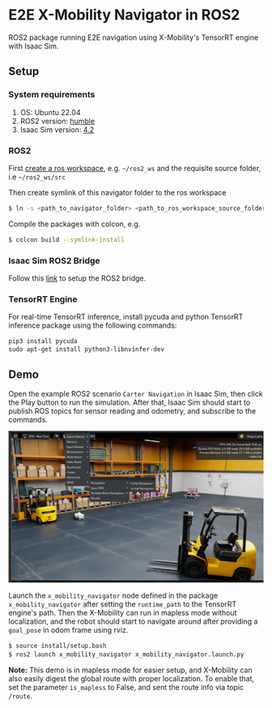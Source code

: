 # E2E X-Mobility Navigator in ROS2

ROS2 package running E2E navigation using X-Mobility's TensorRT engine with Isaac Sim.

## Setup

### System requirements
1. OS: Ubuntu 22.04
2. ROS2 version: [humble](https://docs.ros.org/en/humble/Installation.html)
3. Isaac Sim version: [4.2](https://docs.omniverse.nvidia.com/isaacsim/latest/installation/install_workstation.html)

### ROS2
First [create a ros workspace](https://docs.ros.org/en/humble/Tutorials/Beginner-Client-Libraries/Creating-A-Workspace/Creating-A-Workspace.html), e.g. `~/ros2_ws` and the requisite source folder, i.e `~/ros2_ws/src`

Then create symlink of this navigator folder to the ros workspace
```sh
$ ln -s <path_to_navigator_folder> <path_to_ros_workspace_source_folder>
```

Compile the packages with colcon, e.g.
```sh
$ colcon build --symlink-install
```

### Isaac Sim ROS2 Bridge
Follow this [link](https://docs.omniverse.nvidia.com/isaacsim/latest/installation/install_ros.html) to setup the ROS2 bridge.


### TensorRT Engine
For real-time TensorRT inference, install pycuda and python TensorRT inference package using the following commands:
```
pip3 install pycuda
sudo apt-get install python3-libnvinfer-dev
```

## Demo

Open the example ROS2 scenario `Carter Navigation` in Isaac Sim, then click the Play button to run the simulation. After that, Isaac Sim should start to publish ROS topics for sensor reading and odometry, and subscribe to the commands.

<p align="center">
    <img src="../images/carter_navigation.png" alt="Carter Navigation scenario" width="600" >
</p>

Launch the `x_mobility_navigator` node defined in the package `x_mobility_navigator` after setting the `runtime_path` to the TensorRT engine's path. Then the X-Mobility can run in mapless mode without localization, and the robot should start to navigate around after providing a `goal_pose` in odom frame using rviz.
```sh
$ source install/setup.bash
$ ros2 launch x_mobility_navigator x_mobility_navigator.launch.py
```

**Note:** This demo is in mapless mode for easier setup, and X-Mobility can also easily digest the global route with proper localization. To enable that, set the parameter `is_mapless` to False, and sent the route info via topic `/route`.